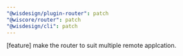 ```yaml
---
"@wisdesign/plugin-router": patch
"@wiscore/router": patch
"@wisdesign/cli": patch
---
```


[feature] make the router to suit multiple remote applcation.
